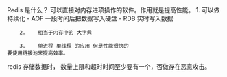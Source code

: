Redis 是什么？
    可以直接对内存进项操作的软件。作用就是提高性能。
        1.    可以做持续化
            -    AOF    一段时间后把数据写入硬盘
            -    RDB    实时写入数据

        2.    相当于内存中的 大字典

        3.    单进程 单线程 的应用 但是性能很快的
    要使用链接池来提高效率。
    
redis 存储数据时， 数量上限和超时时间至少要有一个，否做存在恶意攻击。